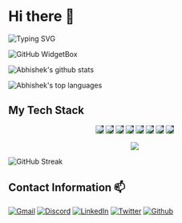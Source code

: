 # Hi there 👋

![Typing SVG](https://readme-typing-svg.herokuapp.com?font=Fira+Code&duration=3000&multiline=true&width=640&height=280&lines=Hey+everyone+%F0%9F%91%8B%2C+I+am+Abhishek+Kashyap+a+developer;+currently+pursuing+B.Tech+(CSE)+in+C.I.T+Kokrajhar.;I+am+always+curious+to+learn+new+things.;I+like+things+that+involve+on+the+central+idea+of;Mathematics+or+Science+(mainly+Computer+Science).;My+main+interest+lies+in+anything+related+to+;Technology%2FProgramming.;I+like+making+Apps%2C+Games%2C+Websites%2C+Bots+etc.;I+mainly+like+to+use+C.S.+in+problem+solving%2C+;Data+Handling+and+many+other+cool+stuff.+++++++++)

![GitHub WidgetBox](https://github-widgetbox.vercel.app/api/profile?username=Abhishek10351&data=followers,repositories,stars,commits)

![Abhishek's github stats](https://github-readme-stats.vercel.app/api?username=Abhishek10351&theme=blue-green&count_private=true)

![Abhishek's top languages](https://github-readme-stats.vercel.app/api/top-langs/?username=Abhishek10351&theme=blue-green&layout=compact&count_private=true)

## My Tech Stack

<p align="center" >
<img style="background-color:#333" src="https://img.icons8.com/color/48/microsoft.png">
<img style="background-color:#333" src="https://img.icons8.com/color/google-logo.png">
<img style="background-color:#333" src="https://img.icons8.com/color/windows-11.png">
<img style="background-color:#333" style="background-color:#333" src="https://img.icons8.com/external-tal-revivo-color-tal-revivo/48/external-intel-corporation-an-american-multinational-corporation-and-technology-company-logo-color-tal-revivo.png"/>
<img style="background-color:#333" src="https://img.icons8.com/color/hp.png">
<img style="background-color:#333" src="https://img.icons8.com/color/chrome.png">
<img style="background-color:#333" src="https://img.icons8.com/color/figma.png">
<img style="background-color:#333" src="https://skillicons.dev/icons?i=svg">
</p>

<p align="center">
<img src="https://skillicons.dev/icons?i=py,md,c,cpp,java,git,github,vscode,docker,powershell,mysql,sqlite,mongodb,postgresql,stackoverflow,heroku,regex&perline=8&theme=dark">
</p>

![GitHub Streak](http://github-readme-streak-stats.herokuapp.com?user=Abhishek10351&theme=vue-dark&hide_border=false&date_format=j%20M%5B%20Y%5D&fire=DD2727)

## Contact Information 📫

[![Gmail](https://img.shields.io/badge/Gmail-D14836?style=for-the-badge&logo=gmail&logoColor=white)](mailto:abhik5567@gmail.com)
[![Discord](https://img.shields.io/badge/Discord-7289DA?style=for-the-badge&logo=discord&logoColor=white)](https://discord.com/channels/@me/707107037070360596)
[![LinkedIn](https://img.shields.io/badge/LinkedIn-0077B5?style=for-the-badge&logo=linkedin&logoColor=white)](https://www.linkedin.com/in/abhishek30125/)
[![Twitter](https://img.shields.io/badge/Twitter-1DA1F2?style=for-the-badge&logo=twitter&logoColor=white)](https://twitter.com/Abhik266)
[![Github](https://img.shields.io/badge/GitHub-333333?style=for-the-badge&logo=github&logoColor=white)](https://github.com/Abhishek10351)

